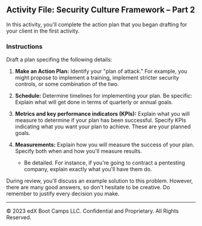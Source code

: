 ## Activity File: Security Culture Framework – Part 2

In this activity, you'll complete the action plan that you began drafting for your client in the first activity.

### Instructions

Draft a plan specifing the following details:

1. **Make an Action Plan:** Identify your "plan of attack." For example, you might propose to implement a training, implement stricter security controls, or some combination of the two. 

2. **Schedule:** Determine timelines for implementing your plan. Be specific: Explain what will get done in terms of quarterly or annual goals.

3. **Metrics and key performance indicators (KPIs):** Explain what you will measure to determine if your plan has been successful. Specify KPIs indicating what you want your plan to achieve. These are your planned goals.

4. **Measurements:** Explain how you will measure the success of your plan. Specify both when and how you'll measure results. 
    - Be detailed. For instance, if you're going to contract a pentesting company, explain exactly what you'll have them do.

During review, you'll discuss an example solution to this problem. However, there are many good answers, so don't hesitate to be creative. Do remember to justify every decision you make. 

--- 
© 2023 edX Boot Camps LLC. Confidential and Proprietary. All Rights Reserved.
